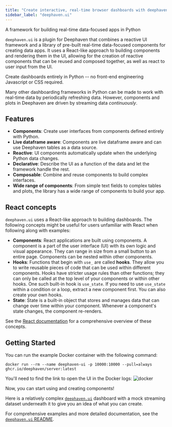 ```yaml
---
title: "Create interactive, real-time browser dashboards with deephaven.ui"
sidebar_label: "deephaven.ui"
---
```


<div className="comment-title">

A framework for building real-time data-focused apps in Python

</div>

`deephaven.ui` is a plugin for Deephaven that combines a reactive UI framework and a library of pre-built real-time data-focused components for creating data apps. It uses a React-like approach to building components and rendering them in the UI, allowing for the creation of reactive components that can be reused and composed together, as well as react to user input from the UI.

<Pullquote> Create dashboards entirely in Python -- no front-end engineering Javascript or CSS required. </Pullquote>

Many other dashboarding frameworks in Python can be made to work with real-time data by periodically refreshing data. However, components and plots in Deephaven are driven by streaming data _continuously_.

## Features

- **Components**: Create user interfaces from components defined entirely with Python.
- **Live dataframe aware**: Components are live dataframe aware and can use Deephaven tables as a data source.
- **Reactive**: UI components automatically update when the underlying Python data changes.
- **Declarative**: Describe the UI as a function of the data and let the framework handle the rest.
- **Composable**: Combine and reuse components to build complex interfaces.
- **Wide range of components**: From simple text fields to complex tables and plots, the library has a wide range of components to build your app.

## React concepts

`deephaven.ui` uses a React-like approach to building dashboards. The following concepts might be useful for users unfamiliar with React when following along with examples:

- **Components**: React applications are built using components. A component is a part of the user interface (UI) with its own logic and visual appearance. They can range in size from a small button to an entire page. Components can be nested within other components.
- **Hooks**: Functions that begin with `use_` are called **hooks**. They allow you to write reusable pieces of code that can be used within different components. Hooks have stricter usage rules than other functions; they can only be called at the top level of your components or within other hooks. One such built-in hook is `use_state`. If you need to use `use_state` within a condition or a loop, extract a new component first. You can also create your own hooks.
- **State**: State is a built-in object that stores and manages data that can change over time within your component. Whenever a component's state changes, the component re-renders.

See the [React documentation](https://react.dev/learn) for a comprehensive overview of these concepts.

## Getting Started

You can run the example Docker container with the following command:

```skip-test
docker run --rm --name deephaven-ui -p 10000:10000 --pull=always ghcr.io/deephaven/server:latest
```

You'll need to find the link to open the UI in the Docker logs:
![docker](../assets/how-to/deephaven-ui/docker.png)

Now, you can start using and creating components!

Here is a relatively complex [`deephaven.ui`](https://github.com/deephaven/deephaven-plugins/blob/main/plugins/ui/docs/README.md) dashboard with a mock streaming dataset underneath it to give you an idea of what you can create.

<LoopedVideo src='../assets/how-to/deephaven-ui/dashboard.mp4' />

For comprehensive examples and more detailed documentation, see the [`deephaven.ui` README](https://github.com/deephaven/deephaven-plugins/blob/main/plugins/ui/docs/README.md).

